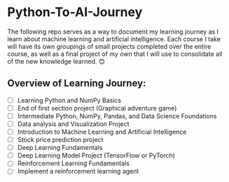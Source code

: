 # Python-To-AI-Journey

The following repo serves as a way to document my learning journey as I learn about machine learning and artificial intelligence. Each course I take will have its own groupings of small projects completed over the entire course, as well as a final project of my own that I will use to consolidate all of the new knowledge learned. 😊


## Overview of Learning Journey:

- [ ] Learning Python and NumPy Basics
- [ ] End of first section project (Graphical adventure game)
- [ ] Intermediate Python, NumPy, Pandas, and Data Science Foundations
- [ ] Data analysis and Visualization Project
- [ ] Introduction to Machine Learning and Artificial Intelligence
- [ ] Stock price prediction project
- [ ] Deep Learning Fundamentals
- [ ] Deep Learning Model Project (TensorFlow or PyTorch)
- [ ] Reinforcement Learning Fundamentals 
- [ ] Implement a reinforcement learning agent
